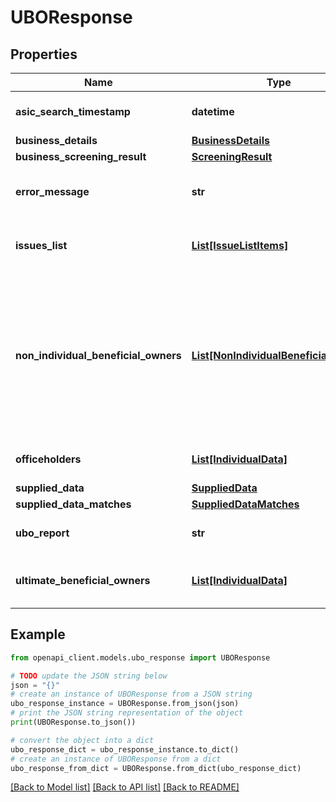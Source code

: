 # UBOResponse


## Properties

Name | Type | Description | Notes
------------ | ------------- | ------------- | -------------
**asic_search_timestamp** | **datetime** | If an ASIC search was conducted, what was the date/time in RFC-3339 format  | [optional] 
**business_details** | [**BusinessDetails**](BusinessDetails.md) |  | [optional] 
**business_screening_result** | [**ScreeningResult**](ScreeningResult.md) |  | [optional] 
**error_message** | **str** | Only populated if there was an error whilst trying to initiate the UBO check.  Signifies that no other result data will be supplied  | [optional] 
**issues_list** | [**List[IssueListItems]**](IssueListItems.md) | A list of issues encountered whilst processing the UBO request and subsequent KYC/AML checks.  | [optional] 
**non_individual_beneficial_owners** | [**List[NonIndividualBeneficialOwner]**](NonIndividualBeneficialOwner.md) | A list of organisations who have been determined to own a (potentially) beneficial interest the company.  The presence of non_individual_beneficial_owners indicates that not all individual ultimate beneficial owners could be determined.  Examples may include public companies, listed companies, foreign companies, corporate trusts or other entities whose beneficial owners are not readily available.  | [optional] 
**officeholders** | [**List[IndividualData]**](IndividualData.md) | A list of individuals who serve as current office holders the company  | [optional] 
**supplied_data** | [**SuppliedData**](SuppliedData.md) |  | 
**supplied_data_matches** | [**SuppliedDataMatches**](SuppliedDataMatches.md) |  | [optional] 
**ubo_report** | **str** | The full URI of the UBO report PDF created as a part of this process (if requested)  | [optional] 
**ultimate_beneficial_owners** | [**List[IndividualData]**](IndividualData.md) | A list of individuals who have been determined to own, either directly or indirectly, 25% or more of the company  | [optional] 

## Example

```python
from openapi_client.models.ubo_response import UBOResponse

# TODO update the JSON string below
json = "{}"
# create an instance of UBOResponse from a JSON string
ubo_response_instance = UBOResponse.from_json(json)
# print the JSON string representation of the object
print(UBOResponse.to_json())

# convert the object into a dict
ubo_response_dict = ubo_response_instance.to_dict()
# create an instance of UBOResponse from a dict
ubo_response_from_dict = UBOResponse.from_dict(ubo_response_dict)
```
[[Back to Model list]](../README.md#documentation-for-models) [[Back to API list]](../README.md#documentation-for-api-endpoints) [[Back to README]](../README.md)


